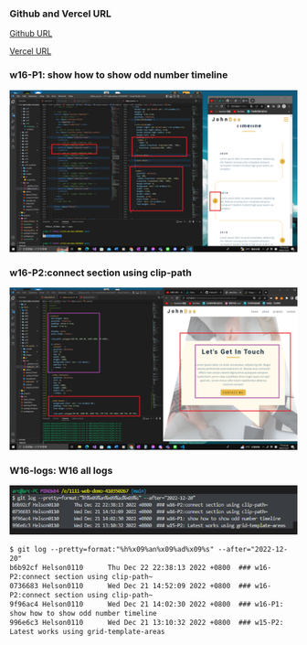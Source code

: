 ### Github and Vercel URL

[Github URL](https://github.com/Helson0110/1111-web-demo-410350267)

[Vercel URL](https://1111-web-demo-410350267-tfro.vercel.app/)

### w16-P1: show how to show odd number timeline
 
![](w16-p1.png)

### w16-P2:connect section using clip-path
 
![](w16-p2.png)

### W16-logs: W16 all logs

![](w16-logs.PNG)

```
$ git log --pretty=format:"%h%x09%an%x09%ad%x09%s" --after="2022-12-20"
b6b92cf Helson0110      Thu Dec 22 22:38:13 2022 +0800  ### w16-P2:connect section using clip-path~
0736683 Helson0110      Wed Dec 21 14:52:09 2022 +0800  ### w16-P2:connect section using clip-path~
9f96ac4 Helson0110      Wed Dec 21 14:02:30 2022 +0800  ### w16-P1: show how to show odd number timeline
996e6c3 Helson0110      Wed Dec 21 13:10:32 2022 +0800  ### w15-P2: Latest works using grid-template-areas
```